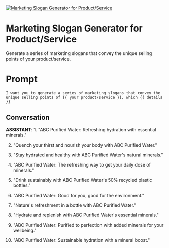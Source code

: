 
[![Marketing Slogan Generator for Product/Service](https://flow-prompt-covers.s3.us-west-1.amazonaws.com/icon/abstract/abs_1.png)]()
# Marketing Slogan Generator for Product/Service 
Generate a series of marketing slogans that convey the unique selling points of your product/service.



# Prompt

```
I want you to generate a series of marketing slogans that convey the unique selling points of {{ your product/service }}, which {{ details }}

```

## Conversation

**ASSISTANT**: 1. "ABC Purified Water: Refreshing hydration with essential minerals."

2. "Quench your thirst and nourish your body with ABC Purified Water."

3. "Stay hydrated and healthy with ABC Purified Water's natural minerals."

4. "ABC Purified Water: The refreshing way to get your daily dose of minerals."

5. "Drink sustainably with ABC Purified Water's 50% recycled plastic bottles." 

6. "ABC Purified Water: Good for you, good for the environment."

7. "Nature's refreshment in a bottle with ABC Purified Water." 

8. "Hydrate and replenish with ABC Purified Water's essential minerals." 

9. "ABC Purified Water: Purified to perfection with added minerals for your wellbeing." 

10. "ABC Purified Water: Sustainable hydration with a mineral boost."


